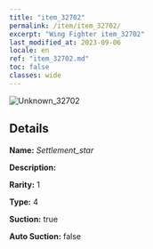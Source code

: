 ```yaml
---
title: "item_32702"
permalink: /item/item_32702/
excerpt: "Wing Fighter item_32702"
last_modified_at: 2023-09-06
locale: en
ref: "item_32702.md"
toc: false
classes: wide
---
```



 ![Unknown_32702](/images/item/Settlement_star_p.png)



## Details

 **Name:** *Settlement_star* 

 **Description:** 

 **Rarity:** 1 

 **Type:** 4 

 **Suction:** true 

 **Auto Suction:** false 



